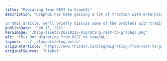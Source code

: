 ```yaml
---
title: "Migrating from REST to GraphQL"
description: "GraphQL has been gaining a lot of traction with enterprises and startups for their application data layers. Historically, the web has been built using REST and SOAP APIs which have served their purpose successfully for years, but as applications have gotten more complicated and data has become richer, these solutions have created friction in developing performant software quickly.

In this article, we'll briefly discuss some of the problems with traditional API solutions, the benefits of migrating to GraphQL, and the strategy for migrating to a GraphQL solution."
publishDate: 'Feb 15, 2021'
heroImage: '/blog-assets/20210215-migrating-rest-to-graphql.png'
alt: 'This Dot Migrating from REST to GraphQL'
layout: '../../layouts/blog.astro'
originalArticle: 'https://www.thisdot.co/blog/migrating-from-rest-to-graphql'
originalSource: 'ThisDot'
---
```

